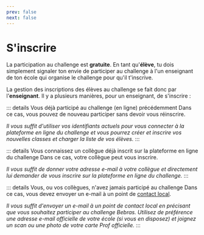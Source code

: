 ```yaml
---
prev: false
next: false
---
```


# S'inscrire

La participation au challenge est **gratuite**. En tant qu'**élève**, tu dois simplement signaler ton envie de participer au challenge à l'un enseignant de ton école qui organise le challenge pour qu'il t'inscrive.

La gestion des inscriptions des élèves au challenge se fait donc par l'**enseignant**. Il y a plusieurs manières, pour un enseignant, de s'inscrire :

::: details Vous déjà participé au challenge (en ligne) précédemment
Dans ce cas, vous pouvez de nouveau participer sans devoir vous réinscrire.

_Il vous suffit d'utiliser vos identifiants actuels pour vous connecter à la plateforme en ligne du challenge et vous pourrez créer et inscrire vos nouvelles classes et charger la liste de vos élèves._
:::

::: details Vous connaissez un collègue déjà inscrit sur la plateforme en ligne du challenge
Dans ce cas, votre collègue peut vous inscrire.

_Il vous suffit de donner votre adresse e-mail à votre collègue et directement lui demander de vous inscrire sur la plateforme en ligne du challenge._
:::


::: details Vous, ou vos collègues, n'avez jamais participé au challenge
Dans ce cas, vous devez envoyer un e-mail à un point de [contact local](../../about/contact/).

_Il vous suffit d'envoyer un e-mail à un point de contact local en précisant que vous souhaitez participer au challenge Bebras. Utilisez de préférence une adresse e-mail officielle de votre école (si vous en disposez) et joignez un scan ou une photo de votre carte Prof officielle._
:::
